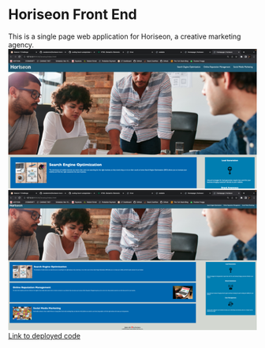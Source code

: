 # Horiseon Front End 
This is a single page web application for Horiseon, a creative marketing agency.
![s-horiseon](./Develop/assets/images/s-horiseon.png)
![s-horiseonn](./Develop/assets/images/s-horiseonn.png)
[Link to deployed code](https://jasdommm.github.io/horiseon-module/Develop/index.html)
